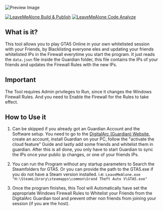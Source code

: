 ![Preview Image](https://repository-images.githubusercontent.com/363516249/f63f8700-aaf5-11eb-8f09-b6875a3a8c85)

[![LeaveMeAlone Build & Publish](https://github.com/Ultraporing/LeaveMeAlone/actions/workflows/dotnet-desktop.yml/badge.svg?branch=master)](https://github.com/Ultraporing/LeaveMeAlone/actions/workflows/dotnet-desktop.yml)
[![LeaveMeAlone Code Analyze](https://github.com/Ultraporing/LeaveMeAlone/actions/workflows/codeql-analysis.yml/badge.svg?branch=master)](https://github.com/Ultraporing/LeaveMeAlone/actions/workflows/codeql-analysis.yml)
## What is it?
This tool allows you to play GTA5 Online in your own whitelisted session with your Friends, by Blacklisting everyone eles and updating your friends whitelisted IPs in the Firewall everytime you start the program.
It just reads the ```data.json``` file inside the Guardian folder, this file contains the IPs of your friends and updates the Firewall Rules with the new IPs. 

## Important
The Tool requires Admin privileges to Run, since it changes the Windows Firewall Rules. 
And you need to Enable the Firewall for the Rules to take effect.

## How to Use it
1. Can be skipped if you already got an Guardian Account and the Software setup. You need to go to the [DigitalArc (Guardian) Website](https://www.thedigitalarc.com/software/guardian), create an account, install Guardian on your PC, follow the "activate the cloud feature" Guide and lastly add some friends and whitelist them in guardian.
After this is all done, you only have to start Guardian to sync the IPs once your public ip changes, or one of your friends IPs.

2. You can run the Program without any startup parameters to Search the Steamfolders for GTA5. Or you can provide the path to the GTA5.exe if you do not have a Steam version installed.
i.e: ```LeaveMeAlone.exe "H:\SteamLibrary\steamapps\common\Grand Theft Auto V\GTA5.exe"```

3. Once the program finishes, this Tool will Automatically have set the appropriate Windows Firewall Rules to Whitelist your Friends from the DigitalArc Guardian tool and prevent other non friends from joining your session (if you are the host).
